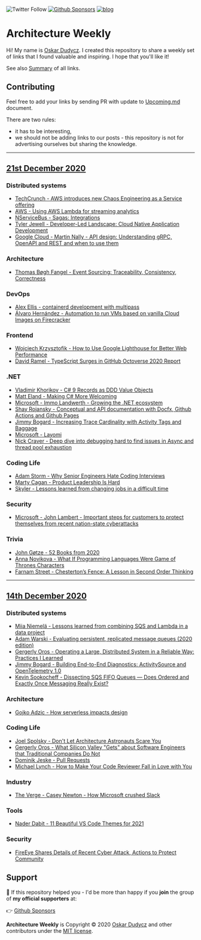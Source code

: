 ![Twitter Follow](https://img.shields.io/twitter/follow/oskar_at_net?style=social) [![Github Sponsors](https://img.shields.io/static/v1?label=Sponsor&message=%E2%9D%A4&logo=GitHub&link=https://github.com/sponsors/oskardudycz/)](https://github.com/sponsors/oskardudycz/) [![blog](https://img.shields.io/badge/blog-event--driven.io-brightgreen)](https://event-driven.io/)

# Architecture Weekly

Hi! My name is [Oskar Dudycz](https://github.com/oskardudycz). I created this repository to share a weekly set of links that I found valuable and inspiring. I hope that you'll like it! 

See also [Summary](Summary.md) of all links.

## Contributing

Feel free to add your links by sending PR with update to [Upcoming.md](https://github.com/oskardudycz/ArchitectureWeekly/edit/main/Upcoming.md) document. 

There are two rules:
- it has to be interesting, 
- we should not be adding links to our posts - this repository is not for advertising ourselves but sharing the knowledge.

-------

## [21st December 2020](per-week/2020-12-21.md)

### Distributed systems
- [TechCrunch - AWS introduces new Chaos Engineering as a Service offering](https://techcrunch.com/2020/12/15/aws-introduces-new-chaos-engineering-as-a-service-offering)
- [AWS - Using AWS Lambda for streaming analytics](https://aws.amazon.com/blogs/compute/using-aws-lambda-for-streaming-analytics/)
- [NServiceBus - Sagas: Integrations](https://docs.particular.net/tutorials/nservicebus-sagas/3-integration)
- [Tyler Jewell - Developer-Led Landscape: Cloud Native Application Development](https://tylerjewell.substack.com/p/df8bcca8-6961-4c97-a94b-e4d9aa3f1e2e)
- [Google Cloud - Martin Nally - API design: Understanding gRPC, OpenAPI and REST and when to use them](https://cloudblog.withgoogle.com/products/api-management/understanding-grpc-openapi-and-rest-and-when-to-use-them/amp/)

### Architecture
- [Thomas Bøgh Fangel - Event Sourcing: Traceability, Consistency, Correctness](https://www.youtube.com/watch?v=58_Ehl3oETY)

### DevOps

- [Alex Ellis - containerd development with multipass](https://blog.alexellis.io/containerd-development-multipass)
- [Álvaro Hernández - Automation to run VMs based on vanilla Cloud Images on Firecracker](https://blog.alexellis.io/containerd-development-multipass)

### Frontend
- [Wojciech Krzysztofik - How to Use Google Lighthouse for Better Web Performance](https://www.wearecogworks.com/blog/how-to-use-google-lighthouse-for-better-web-performance/)
- [David Ramel - TypeScript Surges in GitHub Octoverse 2020 Report](https://visualstudiomagazine.com/articles/2020/12/03/octoverse-2020.aspx)

### .NET

- [Vladimir Khorikov - C# 9 Records as DDD Value Objects](https://enterprisecraftsmanship.com/posts/csharp-records-value-objects)
- [Matt Eland  - Making C# More Welcoming](https://dev.to/techelevator/making-c-more-welcoming-3dd6)
- [Microsoft - Immo Landwerth - Growing the .NET ecosystem](https://github.com/microsoft/dotnet/blob/master/docs/ecosystem-issues.md)
- [Shay Rojansky - Conceptual and API documentation with Docfx, Github Actions and Github Pages ](http://www.roji.org/docfx-with-github-actions)
- [Jimmy Bogard - Increasing Trace Cardinality with Activity Tags and Baggage](https://jimmybogard.com/increasing-trace-cardinality-with-tags-and-baggage/amp/)
- [Microsoft - Layomi](https://devblogs.microsoft.com/dotnet/whats-next-for-system-text-json/)
- [Nick Craver - Deep dive into debugging hard to find issues in Async and thread pool exhaustion](https://twitter.com/Nick_Craver/status/1339700309497659392?s=09)

### Coding Life
- [Adam Storm - Why Senior Engineers Hate Coding Interviews](https://medium.com/swlh/why-senior-engineers-hate-coding-interviews-d583d2855757)
- [Marty Cagan - Product Leadership Is Hard](https://svpg.com/product-leadership-is-hard/)
- [Skyler - Lessons learned from changing jobs in a difficult time ](https://dev.to/skylerdevops/lessons-learned-from-changing-jobs-in-a-difficult-time-3de)

### Security 

- [Microsoft - John Lambert - Important steps for customers to protect themselves from recent nation-state cyberattacks](https://blogs.microsoft.com/on-the-issues/2020/12/13/customers-protect-nation-state-cyberattacks/)

### Trivia
- [John Gøtze - 52 Books from 2020](https://www.qualiware.com/blog/52-books)
- [Anna Novikova - What If Programming Languages Were Game of Thrones Characters](https://intersog.co.il/blog/what-if-programming-languages-were-game-of-thrones-characters/)
- [Farnam Street - Chesterton’s Fence: A Lesson in Second Order Thinking](https://fs.blog/2020/03/chestertons-fence/)

-------

## [14th December 2020](per-week/2020-12-14.md)

### Distributed systems
- [Miia Niemelä - Lessons learned from combining SQS and Lambda in a data project](https://data.solita.fi/lessons-learned-from-combining-sqs-and-lambda-in-a-data-project/)
- [Adam Warski - Evaluating persistent, replicated message queues (2020 edition)](https://softwaremill.com/mqperf/)
- [Gergerly Oros - Operating a Large, Distributed System in a Reliable Way: Practices I Learned](https://blog.pragmaticengineer.com/operating-a-high-scale-distributed-system/)
- [Jimmy Bogard - Building End-to-End Diagnostics: ActivitySource and OpenTelemetry 1.0](https://jimmybogard.com/building-end-to-end-diagnostics-activitysource-and-open)
- [Kevin Sookocheff - Dissecting SQS FIFO Queues — Does Ordered and Exactly Once Messaging Really Exist?](https://sookocheff.com/post/messaging/dissecting-sqs-fifo-queues/)

### Architecture
- [Gojko Adzic - How serverless impacts design](https://www.youtube.com/watch?v=jZoWAQOaxt8)

### Coding Life
- [Joel Spolsky - Don't Let Architecture Astronauts Scare You](https://www.joelonsoftware.com/2001/04/21/dont-let-architecture-astronauts-scare-you)
- [Gergerly Oros - What Silicon Valley "Gets" about Software Engineers that Traditional Companies Do Not](https://blog.pragmaticengineer.com/what-silicon-valley-gets-right-on-software-engineers/)
- [Dominik Jeske - Pull Requests](https://dominikjeske.github.io/pull-requests)
- [Michael Lynch - How to Make Your Code Reviewer Fall in Love with You](https://mtlynch.io/code-review-love/)

### Industry
- [The Verge - Casey Newton - How Microsoft crushed Slack](https://www.theverge.com/22150313/how-microsoft-crushed-slack-salesforce-acquisition)

### Tools 
- [Nader Dabit - 11 Beautiful VS Code Themes for 2021](https://dabit3.hashnode.dev/11-beautiful-vs-code-themes-for-2021-ckiaxv7w303f5pqs1a8px3g7d)

### Security 

- [FireEye Shares Details of Recent Cyber Attack, Actions to Protect Community](https://www.fireeye.com/blog/products-and-services/2020/12/fireeye-shares-details-of-recent-cyber-attack-actions-to-protect-community.html)

## Support

💖 If this repository helped you - I'd be more than happy if you **join** the group of **my official supporters** at:

👉 [Github Sponsors](https://github.com/sponsors/oskardudycz) 

**Architecture Weekly** is Copyright &copy; 2020 [Oskar Dudycz](http://oskar-dudycz.pl) and other contributors under the [MIT license](LICENSE).
